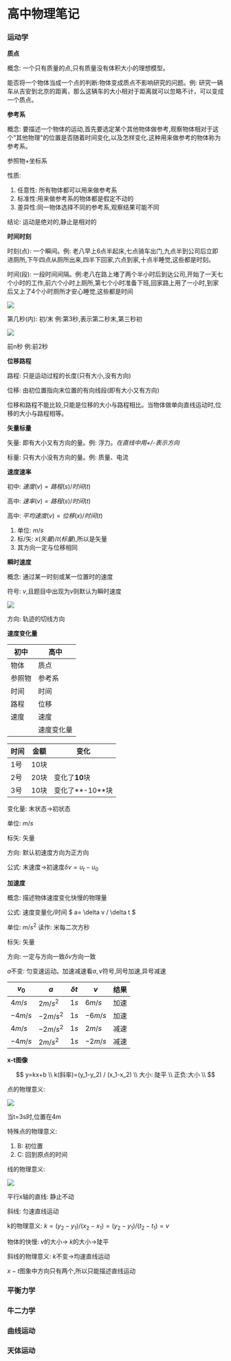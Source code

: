 # 高中物理笔记

### 运动学

**质点**

概念: 一个只有质量的点,只有质量没有体积大小的理想模型。

能否将一个物体当成一个点的判断:物体变成质点不影响研究的问题。例: 研究一辆车从吉安到北京的距离，那么这辆车的大小相对于距离就可以忽略不计，可以变成一个质点。

**参考系**

概念: 要描述一个物体的运动,首先要选定某个其他物体做参考,观察物体相对于这个"其他物理"的位置是否随着时间变化,以及怎样变化.这种用来做参考的物体称为参考系。

参照物+坐标系

性质:

1.  任意性: 所有物体都可以用来做参考系
2.  标准性:用来做参考系的物体都是假定不动的
3.  差异性:同一物体选择不同的参考系,观察结果可能不同

结论: 运动是绝对的,静止是相对的

**时间时刻**

时刻(点): 一个瞬间。例: 老八早上6点半起床,七点骑车出门,九点半到公司后立即进厕所,下午四点从厕所出来,四半下回家,六点到家,十点半睡觉,这些都是时刻。

时间(段): 一段时间间隔。例:老八在路上堵了两个半小时后到达公司,开始了一天七个小时的工作,前六个小时上厕所,第七个小时准备下班,回家路上用了一小时,到家后又上了4个小时厕所才安心睡觉,这些都是时间

![](image/QQ图片20230107154047_gauKRSxg3d.png)

第几秒(内): 初/末  例:第3秒,表示第二秒末,第三秒初

![](image/QQ图片20230107154118_DoX-cgG5Kp.png)

前n秒  例:前2秒

**位移路程**

路程: 只是运动过程的长度(只有大小,没有方向)

位移: 由初位置指向末位置的有向线段(即有大小又有方向)

位移和路程不能比较,只能是位移的大小与路程相比。当物体做单向直线运动时,位移的大小与路程相等。

**矢量标量**

矢量: 即有大小又有方向的量。例: 浮力。*在直线中用+/-表示方向*

标量: 只有大小没有方向的量。例: 质量、电流

**速度速率**

初中: $速度(v)=路程(s)/时间(t)$

高中: $速率(v)=路程(s)/时间(t)$

高中: $平均速度(﻿v﻿)=位移(x)/时间(t)$

1.  单位: $m/s$
2.  标/矢: $x(矢量)/t(标量)$,所以是矢量
3.  其方向一定与位移相同

**瞬时速度**

概念: 通过某一时刻或某一位置时的速度

符号: $v$,且题目中出现为$v$则默认为瞬时速度

![](image/QQ图片20230107154720_3SIM6q8etU.png)

方向: 轨迹的切线方向

**速度变化量**

| 初中  | 高中    |
| --- | ----- |
| 物体  | 质点    |
| 参照物 | 参考系   |
| 时间  | 时间    |
| 路程  | 位移    |
| 速度  | 速度    |
|     | 速度变化量 |

| 时间 | 金额  | 变化          |
| -- | --- | ----------- |
| 1号 | 10块 |             |
| 2号 | 20块 | 变化了**10**块  |
| 3号 | 10块 | 变化了**-10**块 |

变化量: 末状态$\longrightarrow$初状态

单位: $m/s$

标矢: 矢量

方向: 默认初速度方向为正方向

公式: 末速度$\longrightarrow$初速度$\delta v=u_t-u_0$

**加速度**

概念: 描述物体速度变化快慢的物理量

公式: 速度变量化/时间 $ a= \delta v / \delta t  $﻿

单位: $m/﻿s^2$﻿ 读作: 米每二次方秒

标矢: 矢量

方向: 一定与方向一致﻿$\delta v$方向一致

$a$不变: 匀变速运动。加速减速看$a, v$符号,同号加速,异号减速

| $v_0$   | $a$       | $\delta t$ | $v$     | 结果 |
| ------- | --------- | ---------- | ------- | -- |
| $4m/s$  | $2m/s^2$  | $1s$       | $6m/s$  | 加速 |
| $-4m/s$ | $-2m/s^2$ | $1s$       | $-6m/s$ | 加速 |
| $4m/s$  | $-2m/s^2$ | $1s$       | $2m/s$  | 减速 |
| $-4m/s$ | $2m/s^2$  | $1s$       | $-2m/s$ | 减速 |

**x-t图像**

$$
y=kx+b \\
k(斜率)=(y_1-y_2) / (x_1-x_2) \\
大小: 陡平 \\
正负:大小 \\
$$

点的物理意义:

![](image/QQ图片20230107153317_7KgmmaS2FU.png)

当t=3s时,位置在4m

特殊点的物理意义:

1.  B: 初位置
2.  C: 回到原点的时间

线的物理意义:

![](image/QQ图片20230107153317_0l98nfuawU.png)

平行x轴的直线: 静止不动

斜线: 匀速直线运动

k的物理意义: $k=(y_2-y_1) / (x_2-x_1) = (y_2-y_1) / (t_2-t_1) = v$

物体的快慢: $v$的大小﻿$\longrightarrow$﻿ $k$的大小﻿$\longrightarrow$﻿陡平

斜线的物理意义: $k$不变﻿$\longrightarrow$﻿均速直线运动

$x-t$图象中方向只有两个,所以只能描述直线运动

### 平衡力学

### 牛二力学

### 曲线运动

### 天体运动
